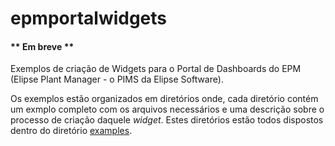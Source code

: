 # epmportalwidgets

#### ** Em breve **

Exemplos de criação de Widgets para o Portal de Dashboards do EPM (Elipse Plant Manager - o PIMS da Elipse Software).

Os exemplos estão organizados em diretórios onde, cada diretório contém um exmplo completo com os arquivos necessários e uma descrição sobre o processo de criação daquele *widget*. Estes diretórios estão todos dispostos dentro do diretório [examples](examples/README.md).


